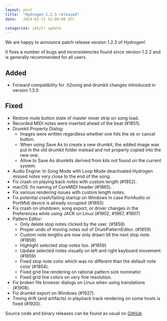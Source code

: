 ```yaml
---
layout: post
title:  "Hydrogen 1.2.3 released"
date:   2024-01-12 12:00:00 UTC

categories: jekyll update
---
```


We are happy to announce patch release version 1.2.3 of Hydrogen!

It fixes a number of bugs and inconsistencies found since version 1.2.2 and is generally recommended for all users.

## Added
- Forward compatibility for .h2song and drumkit changes introduced in version 1.3.0

## Fixed
- Restore mute button state of master mixer strip on song load.
- Recorded MIDI notes were inserted ahead of the beat (#1851).
- Drumkit Property Dialog:
  * Images were written regardless whether one hits the ok or cancel button.
  * When using Save As to create a new drumkit, the added image was put in the
    old drumkit folder instead and not properly copied into the new one.
  * Allow to Save As drumkits derived from kits not found on the current system.
- Audio Engine: In Song Mode with Loop Mode deactivated Hydrogen missed notes
  very close to the end of the song.
- Fix crash on playing back notes with custom length (#1852).
- macOS: fix naming of CoreMIDI header (#1865).
- Fix various rendering issues with custom length notes.
- Fix potential crash/failing startup on Windows in case PortAudio or PortMidi
  device is already occupied (#1893)
- Fix crash on shutdown, song export, or driver changes in the Preferences while
  using JACK on Linux (#1902, #1867, #1907)
- Pattern Editor:
  * Only delete stop notes clicked by the user. (#1859)
  * Proper undo of moving notes out of DrumPatternEditor. (#1859)
  * Custom note lengths are now only drawn till the next stop
    note. (#1859)
  * Highlight selected stop notes too. (#1859)
  * Update selected notes visually on left and right keyboard movement. (#1859)
  * Fixed stop note color which was no different than the default note color
    (#1854).
  * Fixed grid line rendering on rational pattern size nominator.
  * Fixed grid line colors on very fine resolution.
- Fix broken file browser dialogs on Linux when using translations (#1908).
- Fix drumkit export on Windows (#1927).
- Timing drift (and artifacts) in playback track rendering on some hosts is
  fixed (#1920).

Source code and binary releases can be found as usual on [GitHub](https://github.com/hydrogen-music/hydrogen/releases/tag/1.2.3)
